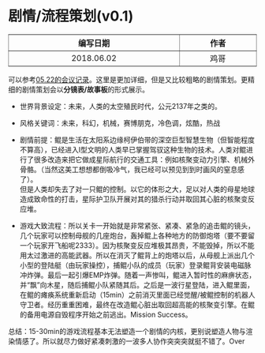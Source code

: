 # 剧情/流程策划(v0.1)
<table border="1" style="display: table;">
    <tr>
        <th>编写日期</th>
        <th>作者</th>
    </tr>
    <tr>
        <td align="center">2018.06.02</td>
        <td align="center">鸡哥</td>
    </tr>
</table>

可以参考[05.22的会议记录](../../minutes/2018.05.22-会议记录.md)。这里是更加详细，但是又比较粗略的剧情策划。更精细的剧情策划会以**分镜表/故事板**的形式展示。

- 世界背景设定：未来，人类的太空殖民时代，公元2137年之类的。

- 风格关键词：未来，科幻，机械，赛博朋克，冷色调，炫酷，热战

- 剧情前提：鲲是生活在太阳系边缘柯伊伯带的深空巨型智慧生物（但智能程度不算高），已经进入I型文明的人类早已掌握驾驭这种生物的技术。人类对鲲进行了很多改造来把它做成星际航行的交通工具：例如核聚变动力引擎、机械外骨骼。（当然这美工想想都倒吸冷气，我已经可以预见到到时画风的窒息感了）。  
但是人类却失去了对一只鲲的控制。以它的体形之大，足以对人类的母星地球造成致命性的打击，星际护卫队开展对其的猎杀行动并取回其心脏的核聚变反应堆。

- 游戏大致流程：所以关卡一开始就是非常紧张、紧凑、紧急的追击鲲的镜头，几个玩家可以控制母舰的几座炮台，轰掉鲲上各种地方的防御炮塔（要不要留一个玩家开飞船呢2333）。因为核聚变反应堆极其昂贵，不能毁掉，所以不能用太过激进的高能武器。所以在消灭了鲲背上的炮塔以后，从母舰上派出几个小型的登陆艇（由玩家操控），捕鲲小队的成员（玩家）登录鲲背安装电磁脉冲炸弹。最后一起引爆EMP炸弹。随着一声惨叫，鲲进入暂时性的麻痹状态，并“飘”向木星，随后捕鲲小队紧随其后。之后是一波行星登陆，进入鲲里面，在鲲的瘫痪系统重新启动（15min）之前消灭里面已经觉醒/被鲲控制的机器人守卫者。经历重重困难，最终在改造鲲心脏出取回超高能的核聚变引擎。在鲲的备用电源自毁程序开始之前逃出。Mission Success。

总结：15-30min的游戏流程基本无法塑造一个剧情的内核，更别说塑造人物与渲染情感了。所以就尽力做好紧凑刺激的一波多人协作突突突就挺不错了。Over
